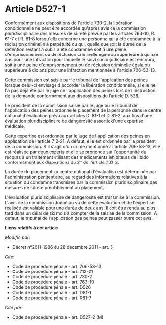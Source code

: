 # Article D527-1

Conformément aux dispositions de l'article 730-2, la libération conditionnelle ne peut être accordée qu'après avis de la
commission pluridisciplinaire des mesures de sûreté prévue par les articles 763-10, R. 61-7 et R. 61-8 lorsqu'elle concerne
une personne qui a été condamnée à la réclusion criminelle à perpétuité ou qui, quelle que soit la durée de la détention
restant à subir, a été condamnée soit à une peine d'emprisonnement ou de réclusion criminelle égale ou supérieure à quinze
ans pour une infraction pour laquelle le suivi socio-judiciaire est encouru, soit à une peine d'emprisonnement ou de
réclusion criminelle égale ou supérieure à dix ans pour une infraction mentionnée à l'article 706-53-13. 

Cette commission est saisie par le tribunal de l'application des peines lorsque celui-ci envisage d'accorder la libération
conditionnelle, si elle ne l'a pas déjà été par le juge de l'application des peines lors de l'instruction de la demande
conformément aux dispositions de l'article D. 526. 

Le président de la commission saisie par le juge ou le tribunal de l'application des peines ordonne le placement de la
personne dans le centre national d'évaluation prévu aux articles D. 81-1 et D. 81-2, aux fins d'une évaluation
pluridisciplinaire de dangerosité assortie d'une expertise médicale. 

Cette expertise est ordonnée par le juge de l'application des peines en application de l'article 712-21. A défaut, elle est
ordonnée par le président de la commission. S'il s'agit d'un crime mentionné à l'article 706-53-13, elle est réalisée par
deux experts et elle se prononce sur l'opportunité du recours à un traitement utilisant des médicaments inhibiteurs de libido
conformément aux dispositions du 2° de l'article 730-2. 

La durée du placement au centre national d'évaluation est déterminée par l'administration pénitentiaire, au regard des
informations relatives à la situation du condamné transmises par la commission pluridisciplinaire des mesures de sûreté
préalablement au placement. 

L'évaluation pluridisciplinaire de dangerosité est transmise à la commission. L'avis de la commission donné au vu de cette
évaluation et de l'expertise réalisée est valable pour une durée de deux ans. Il doit être rendu au plus tard dans un délai
de six mois à compter de la saisine de la commission. A défaut, le tribunal de l'application des peines peut passer outre cet
avis.

**Liens relatifs à cet article**

_Modifié par_:

  - Décret n°2011-1986 du 28 décembre 2011 - art. 3

_Cite_:

  - Code de procédure pénale - art. 706-53-13
  - Code de procédure pénale - art. 712-21
  - Code de procédure pénale - art. 730-2
  - Code de procédure pénale - art. 763-10
  - Code de procédure pénale - art. D526
  - Code de procédure pénale - art. D81-1
  - Code de procédure pénale - art. R61-7

_Cité par_:

  - Code de procédure pénale - art. D527-2 (M)
